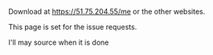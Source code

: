 Download at https://51.75.204.55/me or the other websites.

This page is set for the issue requests.

I'll may source when it is done
